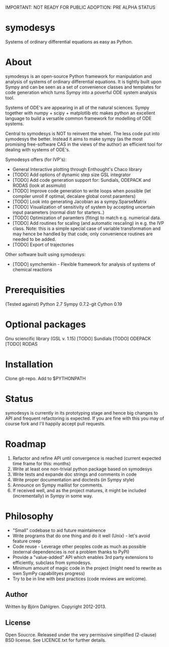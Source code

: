 IMPORTANT: NOT READY FOR PUBLIC ADOPTION: PRE ALPHA STATUS

symodesys
=========
Systems of ordinary differential equations as easy as Python.

# About
symodesys is an open-source Python framework for manipulation and
analysis of systems of ordinary differential equations.  It is tightly
built upon Sympy and can be seen as a set of convenience classes and
templates for code generation which turns Sympy into a poverful ODE
system analysis tool.

Systems of ODE's are appearing in all of the natural sciences. Sympy
together with numpy + scipy + matplotlib etc makes python an excellent
language to build a versatile common framework for modelling of ODE systems.

Central to symodesys is NOT to reinvent the wheel. The less code put
into symodesys the better. Instead it aims to make sympy (as the most
promising free-software CAS in the views of the author) an efficient
tool for dealing with systems of ODE's.

Symodesys offers (for IVP's):
* General Interactive plotting through Enthought's Chaco library
* [TODO] Add options of dynamic step size GSL integrator
* [TODO] Add code generation support for: Sundials, ODEPACK and RODAS (look at assimulo)
* [TODO] Improve code generation to write loops when possible (let compiler unroll if optimal, decalare global const paramters)
* [TODO] Look into generating Jacobian as a sympy.SparseMatrix
* [TODO] Visualization of sensitivity of system by accepting uncertain input parameters (normal distr for starters..)
* [TODO] Optimization of paramters (fiting) to match e.g. numerical data.
* [TODO] Add routines for scaling (and automatic rescaling) in e.g. the IVP class. Note: this is a simple special case of variable transformation and may hence be handled by that code, only convenience routines are needed to be added.
* [TODO] Export of trajectories

Other software built using symodesys:
* [TODO] symchemkin - Flexible framework for analysis of systems of
  chemical reactions

# Prerequisities
(Tested against)
Python 2.7
Sympy 0.7.2-git 
Cython 0.19

# Optional packages
Gnu sciencific library (GSL v. 1.15)
[TODO] Sundials 
[TODO] ODEPACK
[TODO] RODAS

# Installation
Clone git-repo. Add to $PYTHONPATH

# Status
symodesys is currently in its prototyping stage and hence big changes
to API and frequent refactoring is expected. If you are fine with this
you may of course fork and I'll happily accept pull requests.

# Roadmap
1. Refactor and refine API until convergence is reached (current
expected time frame for this: months)
2. Write at least one non-trivial python package based on symodesys
3. Write tests and expande doc strings and comments in code
4. Write proper documentation and doctests (in Sympy style)
5. Announce on Sympy maillist for comments.
6. If received well, and as the project matures, it might be included
(incrementally) in Sympy in some way.

# Philosophy
* "Small" codebase to aid future maintainence
* Write programs that do one thing and do it well (Unix) - let's avoid feature creep
* Code reuse - Leverage other peoples code as much as possible (external dependencies
  is _not_ a problem thanks to PyPI)
* Provide a "value-added" API which enables 3rd party extensions to efficiently,
  subclass from symodesys. 
* Minimum amount of magic code in the project (might need to rewrite as own SymPy capabilityes progress)
* Try to be in line with best practices (code reviews are welcome).

## Author
Written by Björn Dahlgren. Copyright 2012-2013.

## License
Open Soucrce. Released under the very permissive simplified
(2-clause) BSD license. See LICENCE.txt for further details.
